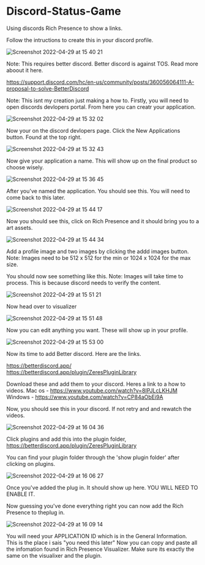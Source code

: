 # Discord-Status-Game
Using discords Rich Presence to show a links.

Follow the intructions to create this in your discord profile.

![Screenshot 2022-04-29 at 15 40 21](https://user-images.githubusercontent.com/103954090/165967149-67484892-53e1-4246-8cb0-dd51b7ecddd1.png)

Note: This requires better discord. Better discord is against TOS. Read more aboout it here.

https://support.discord.com/hc/en-us/community/posts/360056064111-A-proposal-to-solve-BetterDiscord

Note: This isnt my creation just making a how to.
Firstly, you will need to open discords devlopers portal. From here you can creatr your application.

![Screenshot 2022-04-29 at 15 32 02](https://user-images.githubusercontent.com/103954090/165965596-2e33bc04-e03d-489e-b88f-71acd8b79a8c.png)


Now your on the discord devlopers page. 
Click the New Applications button. Found at the top right.

![Screenshot 2022-04-29 at 15 32 43](https://user-images.githubusercontent.com/103954090/165966138-929c3c49-c33a-4892-8856-ce0857a10c99.png)


Now give your application a name. This will show up on the final product so choose wisely.

![Screenshot 2022-04-29 at 15 36 45](https://user-images.githubusercontent.com/103954090/165967557-5a0ea098-c3e0-48f3-b359-c6a71e2e28bd.png)


After you've named the application. You should see this. You will need to come back to this later.

![Screenshot 2022-04-29 at 15 44 17](https://user-images.githubusercontent.com/103954090/165968004-411dc182-636a-4e2a-8795-632676f7f037.png)


Now you should see this, click on Rich Presence and it should bring you to a art assets.

![Screenshot 2022-04-29 at 15 44 34](https://user-images.githubusercontent.com/103954090/165968090-e307b29f-6e65-49aa-b8b9-26d5493099aa.png)


Add a profile image and two images by clicking the addd images button.
Note: Images need to be 512 x 512 for the min or 1024 x 1024 for the max size.

You should now see something like this. 
Note: Images will take time to process. This is because discord needs to verify the content.

![Screenshot 2022-04-29 at 15 51 21](https://user-images.githubusercontent.com/103954090/165969116-d2a2fbdb-17cf-4cc9-9679-77ed3915eef1.png)


Now head over to visualizer

![Screenshot 2022-04-29 at 15 51 48](https://user-images.githubusercontent.com/103954090/165969342-cfaa0550-e348-4ffb-9b46-fa1b193fa5ac.png)


Now you can edit anything you want. These will show up in your profile.


![Screenshot 2022-04-29 at 15 53 00](https://user-images.githubusercontent.com/103954090/165969561-7bda3d6d-18ad-48ad-9ff2-a0ebca2a7ee4.png)

Now its time to add Better discord. Here are the links.

https://betterdiscord.app/
https://betterdiscord.app/plugin/ZeresPluginLibrary

Download these and add them to your discord. 
Heres a link to a how to videos.
Mac os - https://www.youtube.com/watch?v=8IPJLcLKHJM
Windows - https://www.youtube.com/watch?v=CP84aObEi9A

Now, you should see this in your discord. If not retry and and rewatch the videos.

![Screenshot 2022-04-29 at 16 04 36](https://user-images.githubusercontent.com/103954090/165971629-74fc6965-ed8a-494c-9c94-7d57faa38b80.png)

Click plugins and add this into the plugin folder,
https://betterdiscord.app/plugin/ZeresPluginLibrary

You can find your plugin folder through the 'show plugin folder' after clicking on plugins.

![Screenshot 2022-04-29 at 16 06 27](https://user-images.githubusercontent.com/103954090/165971994-bc2b7a21-fbc1-4cef-89b3-09ca0d472c53.png)

Once you've added the plug in. It should show up here. YOU WILL NEED TO ENABLE IT.

Now guessing you've done everything right you can now add the Rich Presence to theplug in.

![Screenshot 2022-04-29 at 16 09 14](https://user-images.githubusercontent.com/103954090/165972466-72dba9b7-d53f-4429-b2e8-6b7193d53eab.png)

You will need your APPLICATION ID which is in the General Information. This is the place i sais "you need this later"
Now you can copy and paste all the infomation found in Rich Presence Visualizer. Make sure its exactly the same on the visualixer and the plugin.
